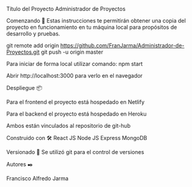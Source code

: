 Título del Proyecto
Administrador de Proyectos

Comenzando 🚀
Estas instrucciones te permitirán obtener una copia del proyecto en funcionamiento en tu máquina local para propósitos de desarrollo y pruebas.

git remote add origin https://github.com/FranJarma/Administrador-de-Proyectos.git
git push -u origin master

Para iniciar de forma local utilizar comando: npm start

Abrir http://localhost:3000 para verlo en el navegador

Despliegue 📦

Para el frontend el proyecto está hospedado en Netlify

Para el backend el proyecto está hospedado en Heroku

Ambos están vinculados al repositorio de git-hub

Construido con 🛠️
React JS
Node JS
Express
MongoDB


Versionado 📌
Se utilizó git para el control de versiones

Autores ✒️

Francisco Alfredo Jarma


